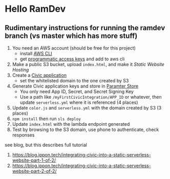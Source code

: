 # Hello RamDev #

## Rudimentary instructions for running the ramdev branch (vs master which has more stuff) ##

1. You need an AWS account (should be free for this project)
    - install [AWS CLI](https://docs.aws.amazon.com/cli/latest/userguide/cli-chap-install.html)
    - get [programmatic access keys](https://console.aws.amazon.com/iam) and add to aws cli
2. Make a public S3 bucket, upload `index.html`, and make it *Static Website Hosting*
3. Create a [Civic application](https://integrate.civic.com)
    - set the whitelisted domain to the one created by S3
4. Generate Civic application keys and store in [Paramter Store](https://console.aws.amazon.com/systems-manager/parameters)
    - You only need App ID, Secret, and Secret Signing Key
    - Use a path like `/myFirstCivicIntegration/APP_ID` or whatever, then update `serverless.yml` where it is referenced (4 places)
5. Update `color.js` and `serverless.yml` with the domain created by S3 (3 places)
6. `npm install` then run `sls deploy`
7. Update `index.html` with the lambda endpoint generated
8. Test by browsing to the S3 domain, use phone to authenticate, check responses




see blog, but this describes full tutorial
1. https://blog.ippon.tech/integrating-civic-into-a-static-serverless-website-part-1-of-2/
2. https://blog.ippon.tech/integrating-civic-into-a-static-serverless-website-part-2-of-2/
